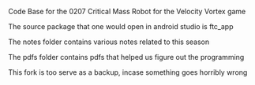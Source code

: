 Code Base for the 0207 Critical Mass Robot for the Velocity Vortex game

The source package that one would open in android studio is ftc_app

The notes folder contains various notes related to this season

The pdfs folder contains pdfs that helped us figure out the programming

This fork is too serve as a backup, incase something goes horribly wrong
